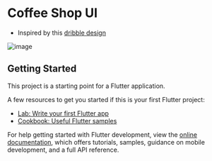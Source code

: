 # Coffee Shop UI
- Inspired by this [dribble design](https://dribbble.com/shots/15475209-Coffee-Shop-Mobile-Apps-Dark-Mode)

![image](https://github.com/kamakshi-22/coffee-shop-ui/assets/55135926/e789cea6-53bb-49ee-86af-34ac0b0562bd)



## Getting Started

This project is a starting point for a Flutter application.

A few resources to get you started if this is your first Flutter project:

- [Lab: Write your first Flutter app](https://docs.flutter.dev/get-started/codelab)
- [Cookbook: Useful Flutter samples](https://docs.flutter.dev/cookbook)

For help getting started with Flutter development, view the
[online documentation](https://docs.flutter.dev/), which offers tutorials,
samples, guidance on mobile development, and a full API reference.
